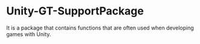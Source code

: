 # Unity-GT-SupportPackage
It is a package that contains functions that are often used when developing games with Unity.
